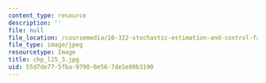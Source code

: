 ```yaml
---
content_type: resource
description: ''
file: null
file_location: /coursemedia/16-322-stochastic-estimation-and-control-fall-2004/55d7de775fba97900e567de1e09b3190_chp_l25_3.jpg
file_type: image/jpeg
resourcetype: Image
title: chp_l25_3.jpg
uid: 55d7de77-5fba-9790-0e56-7de1e09b3190
---
```


